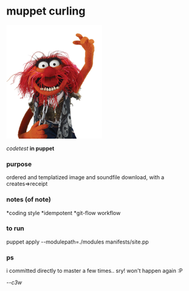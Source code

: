 # muppet curling

![_animal](https://raw.githubusercontent.com/c3w/muppet-curling/master/_animal.png)

*codetest* **in puppet**

### purpose
ordered and templatized image and soundfile download, with a creates=>receipt

### notes (of note)
*coding style
*idempotent
*git-flow workflow

### to run
puppet apply --modulepath=./modules manifests/site.pp

### ps
i committed directly to master a few times.. sry! won't happen again :P

*--c3w*
